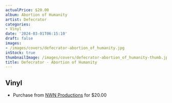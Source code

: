 ```yaml
---
actualPrice: $20.00
album: Abortion of Humanity
artist: Defecrator
categories:
- Vinyl
date: '2024-03-01T06:15:10'
draft: false
images:
- /images/covers/defecrator-abortion_of_humanity.jpg
inStock: true
thumbnailImage: /images/covers/defecrator-abortion_of_humanity-thumb.jpg
title: Defecrator - Abortion of Humanity
---
```


## Vinyl
* Purchase from [NWN Productions](http://shop.nwnprod.com/index.php?route=product/product&path=75&product_id=21168&sort=pd.name&order=ASC) for $20.00
